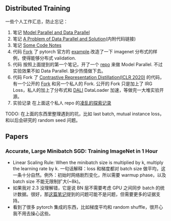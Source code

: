 ## Distributed Training
一些个人工作汇总，防止忘记：  
1. 笔记 [Model Parallel and Data Parallel](../../pytorch/distributed_notes.md)  
2. 笔记 [A Problem of Data Parallel and Solution](../kd/distributed_parallel/mutual_instance.md)(内附代码链接)  
3. 笔记 [Some Code Notes](../../pytorch/code_notes.md)  
4. 代码 [Fork](https://github.com/triomino/examples) 了 pytorch 官方的 [example](https://github.com/pytorch/examples).改造了一下 imagenet 分布式的样例，使得能够分布式 validation.  
5. 代码 按照上面提到的第一个笔记，开了一个 [repo](https://github.com/triomino/ModelParallel) 来做 Model Parallel. 不过实验效果不如 Data Parallel. 缺少热情做下去。  
6. 代码 Fork 了 [Contrastive Representation Distillation(ICLR 2020)](https://github.com/HobbitLong/RepDistiller) 的代码，有一个公开的 [Fork](https://github.com/triomino/RepDistiller) 和另一个私人的 Fork. 公开的 Fork 只是加上了 IRG Loss，私人的加上了分布式和 [DALI](https://github.com/NVIDIA/DALI) DataLoader 加速，等做完一大堆实验开源。  
7. 实验记录 在上面这个私人 repo 的[凌乱的探索记录](../kd/distributed_parallel/exp.md)

TODO: 在上面的东西里整理遇到的坑，比如 last batch, mutual instance loss，和以后会研究的 random seed 问题。

## Papers
### Accurate, Large Minibatch SGD: Training ImageNet in 1 Hour
 * Linear Scaling Rule: When the minibatch size is multiplied by k, multiply the learning rate by k. 一句话解释：loss 和梯度都对 batch size 做平均，这一条十分自然。例外：初始时网络剧烈变化，所以需要 warmup phase，以及 batch size 不能无限制扩大(~8k)。
 * 如果我对 2.3 没理解错，它是说 BN 层不需要考虑 GPU 之间同步 batch 的统计数据。很好，那[这篇笔记]((../kd/distributed_parallel/mutual_instance.md))提到的问题可能不是问题，但需要更多的证据支持。
 * 看到了很多 pytorch 集成的东西，比如梯度平均和 random shuffle，很开心我不用去操心这些。